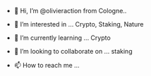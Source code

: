 - 👋 Hi, I’m @olivieraction from Cologne..
- 👀 I’m interested in ... Crypto, Staking, Nature
- 🌱 I’m currently learning ... Crypto
- 💞️ I’m looking to collaborate on ... staking

- 📫 How to reach me ...

<!---
olivieraction/olivieraction is a ✨ special ✨ repository because its `README.md` (this file) appears on your GitHub profile.
You can click the Preview link to take a look at your changes.
--->
